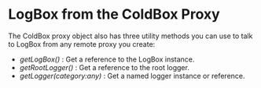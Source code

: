 # LogBox from the ColdBox Proxy
The ColdBox proxy object also has three utility methods you can use to talk to LogBox from any remote proxy you create:

* <i>getLogBox()</i> : Get a reference to the LogBox instance.
* <i>getRootLogger()</i> : Get a reference to the root logger.
* <i>getLogger(category:any)</i> : Get a named logger instance or reference.
